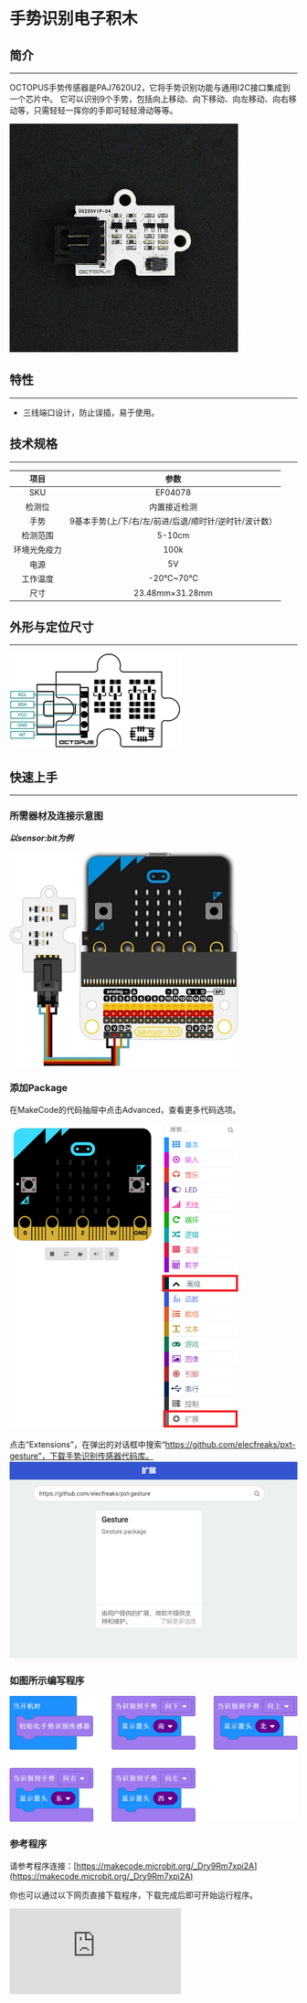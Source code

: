 # 手势识别电子积木

## 简介
---
OCTOPUS手势传感器是PAJ7620U2，它将手势识别功能与通用I2C接口集成到一个芯片中。 它可以识别9个手势，包括向上移动、向下移动、向左移动、向右移动等，只需轻轻一挥你的手即可轻轻滑动等等。

 ![](./images/AVBdYeR.jpg)

## 特性
---

- 三线端口设计，防止误插，易于使用。

## 技术规格
---

项目 | 参数
:-: | :-:
SKU|EF04078
检测位|内置接近检测
手势|9基本手势(上/下/右/左/前进/后退/顺时针/逆时针/波计数）
检测范围|5-10cm
环境光免疫力|100k
电源|5V
工作温度|-20℃~70℃
尺寸|23.48mm×31.28mm

## 外形与定位尺寸
---

 ![](./images/FW7bmzW.png)

## 快速上手
---
### 所需器材及连接示意图


***以sensor:bit为例***

![](./images/ef04078_08.jpg)

### 添加Package
在MakeCode的代码抽屉中点击Advanced，查看更多代码选项。

![](./images/smtcNoB.png)

点击“Extensions”，在弹出的对话框中搜索“https://github.com/elecfreaks/pxt-gesture”，下载手势识别传感器代码库。
![](./images/ef04078_05.png)

### 如图所示编写程序

![](./images/ef04078_06.png)

### 参考程序
请参考程序连接：[https://makecode.microbit.org/_Dry9Rm7xpi2A](https://makecode.microbit.org/_Dry9Rm7xpi2A)

你也可以通过以下网页直接下载程序，下载完成后即可开始运行程序。

<div
    style={{
        position: 'relative',
        paddingBottom: '60%',
        overflow: 'hidden',
    }}
>
    <iframe
        src="https://makecode.microbit.org/_Dry9Rm7xpi2A"
        frameborder="0"
        sandbox="allow-popups allow-forms allow-scripts allow-same-origin"
        style={{
            position: 'absolute',
            width: '100%',
            height: '100%',
        }}
    />
</div>
---

### 结果
- 随着手势动作的不一样，micro:bit点阵屏上显示出不同方向的箭头。



![](./images/ef04078_07.gif)

## 相关案例
---

## 技术文档
---
